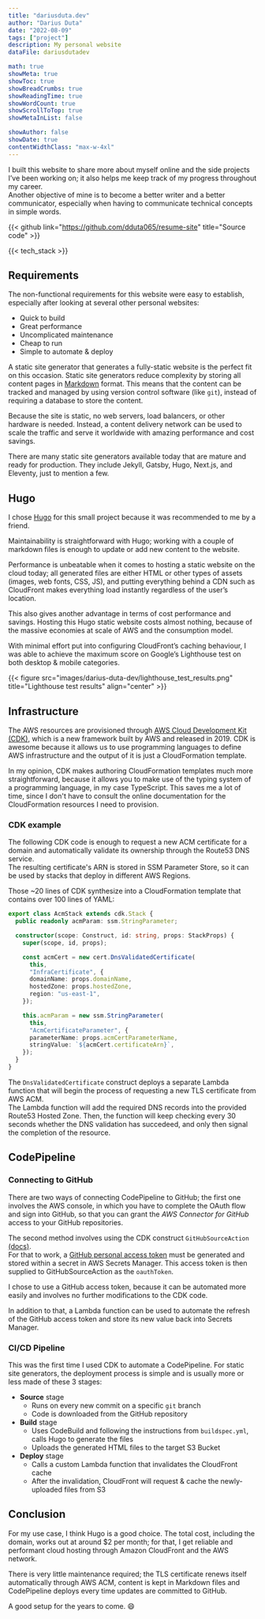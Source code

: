 ```yaml
---
title: "dariusduta.dev"
author: "Darius Duta"
date: "2022-08-09"
tags: ["project"]
description: My personal website
dataFile: dariusdutadev

math: true
showMeta: true
showToc: true
showBreadCrumbs: true
showReadingTime: true
showWordCount: true
showScrollToTop: true
showMetaInList: false

showAuthor: false
showDate: true
contentWidthClass: "max-w-4xl"
---
```


I built this website to share more about myself online and the side projects I’ve been working on; it also helps me keep track of my progress throughout my career.  
Another objective of mine is to become a better writer and a better communicator, especially when having to communicate technical concepts in simple words.

<!--more-->

{{< github link="https://github.com/dduta065/resume-site" title="Source code" >}}

{{< tech_stack >}}

## Requirements

The non-functional requirements for this website were easy to establish, especially after looking at several other personal websites:

- Quick to build
- Great performance
- Uncomplicated maintenance
- Cheap to run
- Simple to automate & deploy

A static site generator that generates a fully-static website is the perfect fit on this occasion. Static site generators reduce complexity by storing all content pages in [Markdown](https://www.markdownguide.org/basic-syntax/) format. This means that the content can be tracked and managed by using version control software (like `git`), instead of requiring a database to store the content.

Because the site is static, no web servers, load balancers, or other hardware is needed. Instead, a content delivery network can be used to scale the traffic and serve it worldwide with amazing performance and cost savings.

There are many static site generators available today that are mature and ready for production. They include Jekyll, Gatsby, Hugo, Next.js, and Eleventy, just to mention a few.

## Hugo

I chose [Hugo](https://gohugo.io) for this small project because it was recommended to me by a friend.

<!-- I have already tried `go` and I found it simple enough to grasp the fundamentals and differences from other languages — the way packages work, error handling, and the concurrency model with _goroutines_ based on message-passing and _channels_ for communication. -->

Maintainability is straightforward with Hugo; working with a couple of markdown files is enough to update or add new content to the website.

Performance is unbeatable when it comes to hosting a static website on the cloud today; all generated files are either HTML or other types of assets (images, web fonts, CSS, JS), and putting everything behind a CDN such as CloudFront makes everything load instantly regardless of the user’s location.

This also gives another advantage in terms of cost performance and savings. Hosting this Hugo static website costs almost nothing, because of the massive economies at scale of AWS and the consumption model.

With minimal effort put into configuring CloudFront’s caching behaviour, I was able to achieve the maximum score on Google’s Lighthouse test on both desktop & mobile categories.

{{< figure src="images/darius-duta-dev/lighthouse_test_results.png" title="Lighthouse test results" align="center" >}}

## Infrastructure

The AWS resources are provisioned through [AWS Cloud Development Kit (CDK)](https://aws.amazon.com/cdk/), which is a new framework built by AWS and released in 2019. CDK is awesome because it allows us to use programming languages to define AWS infrastructure and the output of it is just a CloudFormation template.

In my opinion, CDK makes authoring CloudFormation templates much more straightforward, because it allows you to make use of the typing system of a programming language, in my case TypeScript. This saves me a lot of time, since I don't have to consult the online documentation for the CloudFormation resources I need to provision.

<!-- CDK Constructs are the basic build blocks that represent AWS resources. A CDK Stack can contain one or more Constructs. The `cdk synth Stack` command shows the equivalent CloudFormation template file for the CDK Stack. This is very helpful, especially when migrating existing CloudFormation files into CDK.  
Constructs are categorised into multiple layers.

Layer three (**L3**) [CDK Constructs](https://docs.aws.amazon.com/cdk/v2/guide/constructs.html), also called _patterns_, are very helpful and are meant to increase the developer productivity, by composing several L2 Constructs and offering sane configuration defaults. -->

### CDK example

The following CDK code is enough to request a new ACM certificate for a domain and automatically validate its ownership through the Route53 DNS service.  
The resulting certificate's ARN is stored in SSM Parameter Store, so it can be used by stacks that deploy in different AWS Regions.

Those ~20 lines of CDK synthesize into a CloudFormation template that contains over 100 lines of YAML:

```typescript
export class AcmStack extends cdk.Stack {
  public readonly acmParam: ssm.StringParameter;

  constructor(scope: Construct, id: string, props: StackProps) {
    super(scope, id, props);

    const acmCert = new cert.DnsValidatedCertificate(
      this, 
      "InfraCertificate", {
      domainName: props.domainName,
      hostedZone: props.hostedZone,
      region: "us-east-1",
    });

    this.acmParam = new ssm.StringParameter(
      this, 
      "AcmCertificateParameter", {
      parameterName: props.acmCertParameterName,
      stringValue: `${acmCert.certificateArn}`,
    });
  }
}
```

The `DnsValidatedCertificate` construct deploys a separate Lambda function that will begin the process of requesting a new TLS certificate from AWS ACM.  
The Lambda function will add the required DNS records into the provided Route53 Hosted Zone. Then, the function will keep checking every 30 seconds whether the DNS validation has succedeed, and only then signal the completion of the resource.

<!-- ### CDK limitations

Two main issues:

- SSM Secret does not get updated
  - CDK compiles down to CloudFormation
  - There's currently no way as of yet for CloudFormation to know that the value of a Secrets Manager secret has changed in the meantime.
  - The new value of the secret is not reflected when CloudFormation computes the change sets; from its point of view, nothing has changed and the CloudFormation template is still the same.
  - Solution is to add an environment variable or something that gets generated automatically and changes on every deployment, such that CloudFormation will recognise there's an update to the resources and redeploy them.
- Cross-region stack import
  - CloudFront only accepting ACM certificates issued in the `us-east-1` region
  - The rest of the stacks being deployed in `eu-west-2`, means that the stacks need to communicate to pass the `AcmCertificateARN` - which is needed to enable HTTPS support on CloudFront.
  - This communication is achieved by using a custom resource that implements a custom AWS API call to retrieve the value of a parameter from SSM Parameter Store. -->

## CodePipeline

### Connecting to GitHub

There are two ways of connecting CodePipeline to GitHub; the first one involves the AWS console, in which you have to complete the OAuth flow and sign into GitHub, so that you can grant the *AWS Connector for GitHub* access to your GitHub repositories.

The second method involves using the CDK construct `GitHubSourceAction` [(docs)](https://docs.aws.amazon.com/cdk/api/v2/docs/aws-cdk-lib.aws_codepipeline_actions.GitHubSourceAction.html).  
For that to work, a [GitHub personal access token](https://dev.to/mmoanis/how-to-connect-github-to-aws-codepipelines-2l0h) must be generated and stored within a secret in AWS Secrets Manager. This access token is then supplied to GitHubSourceAction as the `oauthToken`.

I chose to use a GitHub access token, because it can be automated more easily and involves no further modifications to the CDK code.

In addition to that, a Lambda function can be used to automate the refresh of the GitHub access token and store its new value back into Secrets Manager.

### CI/CD Pipeline

This was the first time I used CDK to automate a CodePipeline. For static site generators, the deployment process is simple and is usually more or less made of these 3 stages:

- **Source** stage
  - Runs on every new commit on a specific `git` branch
  - Code is downloaded from the GitHub repository
- **Build** stage
  - Uses CodeBuild and following the instructions from `buildspec.yml`, calls Hugo to generate the files
  - Uploads the generated HTML files to the target S3 Bucket
- **Deploy** stage
  - Calls a custom Lambda function that invalidates the CloudFront cache
  - After the invalidation, CloudFront will request & cache the newly-uploaded files from S3

## Conclusion

For my use case, I think Hugo is a good choice. The total cost, including the domain, works out at around $2 per month; for that, I get reliable and performant cloud hosting through Amazon CloudFront and the AWS network.

There is very little maintenance required; the TLS certificate renews itself automatically through AWS ACM, content is kept in Markdown files and CodePipeline deploys every time updates are committed to GitHub.

A good setup for the years to come. :smile:
